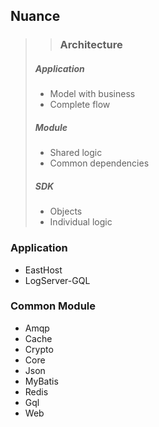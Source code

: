 ## Nuance
>> ### Architecture
> ##### Application
> - Model with business
> - Complete flow
> ##### Module
> - Shared logic
> - Common dependencies
> ##### SDK
> - Objects
> - Individual logic

### Application
- EastHost
- LogServer-GQL

### Common Module
- Amqp
- Cache
- Crypto
- Core
- Json
- MyBatis
- Redis
- Gql
- Web